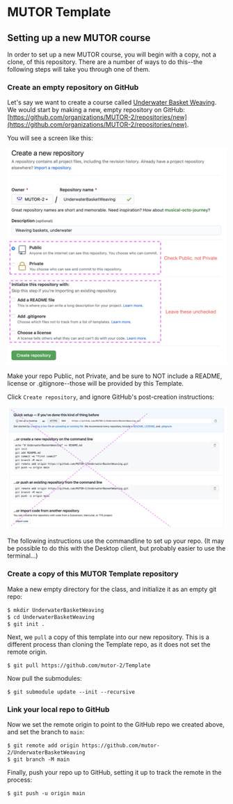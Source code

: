 # MUTOR Template

## Setting up a new MUTOR course

In order to set up a new MUTOR course, you will begin with
a copy, not a clone, of this repository. There are a number of ways to
do this--the following steps will take you through one of them.

### Create an empty repository on GitHub

Let's say we want to create a course called 
[Underwater Basket Weaving](https://en.wikipedia.org/wiki/Underwater_basket_weaving).
We would start by making a new, empty repository on GitHub:
[https://github.com/organizations/MUTOR-2/repositories/new](https://github.com/organizations/MUTOR-2/repositories/new).

You will see a screen like this: 

![](assets/images/gh_create_repo.png)

Make your repo Public, not Private, and be sure to NOT include a README, 
license or .gitignore--those will be provided
by this Template.

Click `Create repository`, and ignore GitHub's post-creation instructions:

![](assets/images/gh_post_creation.png)

The following instructions use the commandline to set up your repo. (It may
be possible to do this with the Desktop client, but probably easier to
use the terminal...)

### Create a copy of this MUTOR Template repository

Make a new empty directory for the class, and initialize it as an empty
git repo:

    $ mkdir UnderwaterBasketWeaving
    $ cd UnderwaterBasketWeaving
    $ git init .
    
Next, we `pull` a copy of this template into our new repository.
This is a different process than cloning the Template repo, as it
does not set the remote origin.

    $ git pull https://github.com/mutor-2/Template
    
Now pull the submodules:

    $ git submodule update --init --recursive
    
### Link your local repo to GitHub

Now we set the remote origin to point to the GitHub repo we created above,
and set the branch to `main`:

    $ git remote add origin https://github.com/mutor-2/UnderwaterBasketWeaving
    $ git branch -M main
    
Finally, push your repo up to GitHub, setting it up to track the remote 
in the process:

    $ git push -u origin main
